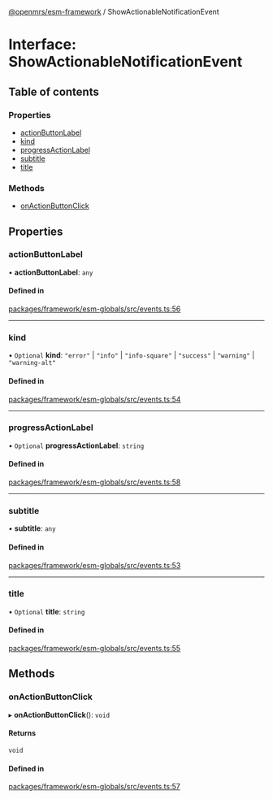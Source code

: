 [@openmrs/esm-framework](../API.md) / ShowActionableNotificationEvent

# Interface: ShowActionableNotificationEvent

## Table of contents

### Properties

- [actionButtonLabel](ShowActionableNotificationEvent.md#actionbuttonlabel)
- [kind](ShowActionableNotificationEvent.md#kind)
- [progressActionLabel](ShowActionableNotificationEvent.md#progressactionlabel)
- [subtitle](ShowActionableNotificationEvent.md#subtitle)
- [title](ShowActionableNotificationEvent.md#title)

### Methods

- [onActionButtonClick](ShowActionableNotificationEvent.md#onactionbuttonclick)

## Properties

### actionButtonLabel

• **actionButtonLabel**: `any`

#### Defined in

[packages/framework/esm-globals/src/events.ts:56](https://github.com/Vishal772-pixel/openmrs-esm-core/blob/main/packages/framework/esm-globals/src/events.ts#L56)

___

### kind

• `Optional` **kind**: ``"error"`` \| ``"info"`` \| ``"info-square"`` \| ``"success"`` \| ``"warning"`` \| ``"warning-alt"``

#### Defined in

[packages/framework/esm-globals/src/events.ts:54](https://github.com/Vishal772-pixel/openmrs-esm-core/blob/main/packages/framework/esm-globals/src/events.ts#L54)

___

### progressActionLabel

• `Optional` **progressActionLabel**: `string`

#### Defined in

[packages/framework/esm-globals/src/events.ts:58](https://github.com/Vishal772-pixel/openmrs-esm-core/blob/main/packages/framework/esm-globals/src/events.ts#L58)

___

### subtitle

• **subtitle**: `any`

#### Defined in

[packages/framework/esm-globals/src/events.ts:53](https://github.com/Vishal772-pixel/openmrs-esm-core/blob/main/packages/framework/esm-globals/src/events.ts#L53)

___

### title

• `Optional` **title**: `string`

#### Defined in

[packages/framework/esm-globals/src/events.ts:55](https://github.com/Vishal772-pixel/openmrs-esm-core/blob/main/packages/framework/esm-globals/src/events.ts#L55)

## Methods

### onActionButtonClick

▸ **onActionButtonClick**(): `void`

#### Returns

`void`

#### Defined in

[packages/framework/esm-globals/src/events.ts:57](https://github.com/Vishal772-pixel/openmrs-esm-core/blob/main/packages/framework/esm-globals/src/events.ts#L57)
